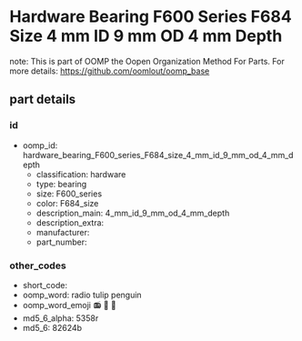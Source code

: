 # Hardware Bearing F600 Series F684 Size 4 mm ID 9 mm OD 4 mm Depth  

note: This is part of OOMP the Oopen Organization Method For Parts. For more details: https://github.com/oomlout/oomp_base

##  part details





### id
* oomp_id: hardware_bearing_F600_series_F684_size_4_mm_id_9_mm_od_4_mm_depth
  * classification: hardware
  * type: bearing
  * size: F600_series
  * color: F684_size
  * description_main: 4_mm_id_9_mm_od_4_mm_depth
  * description_extra: 
  * manufacturer: 
  * part_number: 

### other_codes
* short_code: 
* oomp_word: radio tulip penguin
* oomp_word_emoji :radio: :tulip: :penguin:
* md5_6_alpha: 5358r
* md5_6: 82624b